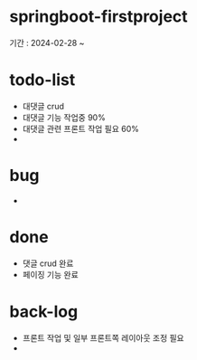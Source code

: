 # springboot-firstproject


기간 : 2024-02-28 ~ 
# todo-list
- 대댓글 crud
- 대댓글 기능 작업중 90%
- 대댓글 관련 프론트 작업 필요 60%
- 

# bug
- 
# done
- 댓글 crud 완료
- 페이징 기능 완료
  

# back-log
- 프론트 작업 및 일부 프론트쪽 레이아웃 조정 필요
- 
